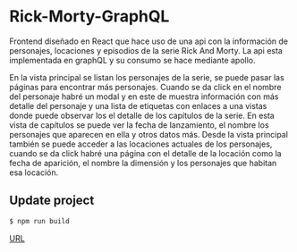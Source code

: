 # Rick-Morty-GraphQL
Frontend diseñado en React que hace uso de una api con la información de personajes, locaciones y episodios de la serie Rick And Morty. La api esta implementada en graphQL y su consumo se hace mediante apollo.

En la vista principal se listan los personajes de la serie, se puede pasar las páginas para encontrar más personajes. Cuando se da click en el nombre del personaje habré un modal y en este de muestra información con más detalle del personaje y una lista de etiquetas con enlaces a una vistas donde puede observar los el detalle de los capítulos de la serie.
En esta vista de capítulos se puede ver la fecha de lanzamiento, el nombre los personajes que aparecen en ella y otros datos más. Desde la vista principal también se puede acceder a las locaciones actuales de los personajes, cuando se da click habré una página con el detalle de la locación como la fecha de aparición, el nombre la dimensión y los personajes que habitan esa locación.  

## Update project

```sh
$ npm run build
```

[URL](https://nickdpz.github.io/Rick-Morty-GraphQL/)